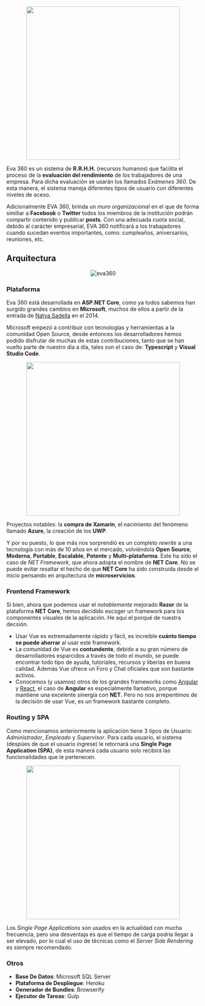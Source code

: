 <div align="center">
 <img src="https://user-images.githubusercontent.com/9372893/40866937-1fef04ea-65c6-11e8-95a5-5f5737b237df.png" width="400">
</div>

Eva 360 es un sistema de **R.R.H.H.** (recursos humanos) que facilita el proceso de la **evaluación del rendimiento** de los trabajadores de una empresa. Para dicha evaluación se usarán los llamados *Exámenes 360*. De esta manera, el sistema maneja diferentes tipos de usuario con diferentes niveles de aceso.

Adicionalmente EVA 360, brinda un *muro organizacional* en el que de forma similiar a **Facebook** o **Twitter** todos los miembros de la institución podrán compartir contenido y publicar **posts**.
Con una adecuada cuota social, debido al carácter empresarial, EVA 360 notificará a los trabajadores cuando sucedan eventos importantes, como: cumpleaños, aniversarios, reuniones, etc.

## Arquitectura ##

<div align="center">
 <img src="https://user-images.githubusercontent.com/9372893/28237718-d758b9ae-690b-11e7-9649-bb96bd86dfe0.png" alt="eva360">
</div>

### Plataforma ###

Eva 360 está desarrollada en **ASP.NET Core**, como ya todos sabemos han surgido grandes cambios en **Microsoft**, muchos de ellos a partir de la entrada de [Natya Sadella](https://www.pocketables.com/2014/02/official-natya-sadella-microsofts-new-ceo.html) en el 2014.

Microsoft empezó a contribuir con tecnologías y herramientas a la comunidad Open Source, desde entonces los desarrolladores hemos podido disfrutar de muchas de estas contribuciones, tanto que se han vuelto parte de nuestro día a día, tales son el caso de: **Typescript** y **Visual Studio Code**.

<div align="center">
 <img src="https://user-images.githubusercontent.com/9372893/40868739-8fd0e1f2-65d5-11e8-8fd4-4546f533a01b.jpeg" height="400">
</div>

Proyectos notables: la **compra de Xamarin**, el nacimiento del fenómeno llamado **Azure**, la creación de los **UWP**.

Y por su puesto, lo que más nos sorprendió es un completo *rewrite* a una tecnología con más de 10 años en el mercado, volviéndola **Open Source**, **Moderna**, **Portable**, **Escalable**, **Potente** y **Multi-plataforma**. Este ha sido el caso de *NET Framework*, que ahora adopta el nombre de **NET Core**. No se puede evitar resaltar el hecho de que **NET Core** ha sido construida desde el inicio pensando en arquitectura de **microservicios**.

### Frontend Framework ###

Si bien, ahora que podemos usar el *notablemente* mejorado **Razor** de la plataforma **NET Core**, hemos decidido escoger un framework para los componentes visuales de la aplicación. He aqui el porqué de nuestra decsión.

- Usar Vue es extremadamente rápido y fácil, es increible **cuánto tiempo se puede ahorrar** al usar este framework.
- La comunidad de Vue es **contundente**, debido a su gran número de desarrolladores esparcidos a través de todo el mundo, se puede encontrar todo tipo de ayuda, tutoriales, recursos y liberías en buena calidad. Además Vue ofrece un Foro y Chat oficiales que son bastante activos.
- Conocemos (y usamos) otros de los grandes frameworks como [Angular](https://angular.io/) y [React](https://reactjs.org/), el caso de **Angular** es especialmente llamativo, porque mantiene una excelente sinergia con **NET**. Pero no nos arrepentimos de la decisión de usar Vue, es un framework bastante completo.

### Routing y SPA ###

Como mencionamos anteriormente la aplicación tiene 3 tipos de Usuario: *Administrador*, *Empleado* y *Supervisor*.
Para cada usuario, el sistema (despúes de que el usuario ingrese) le retornará una **Single Page Application (SPA)**, de esta manerá cada usuario solo recibirá las funcionalidades que le pertenecen.

<div align="center">
 <img src="https://user-images.githubusercontent.com/9372893/40868971-e77af7fa-65d8-11e8-8db0-38bbf26c7604.png" height="400">
</div>

Los *Single Page Applications* son usados en la actualidad con mucha frecuencia, pero una desventaja es que el tiempo de carga podría llegar a ser elevado, por lo cual el uso de técnicas como el *Server Side Rendering* es siempre recomendado.

### Otros ###

- **Base De Datos**: Microsoft SQL Server
- **Plataforma de Despliegue**: Heroku
- **Generador de Bundles**: Browserify
- **Ejecutor de Tareas**: Gulp
